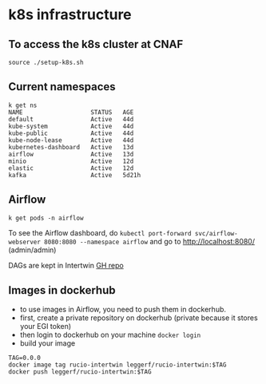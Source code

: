 # k8s infrastructure

## To access the k8s cluster at CNAF

```
source ./setup-k8s.sh
```

## Current namespaces

```
k get ns
NAME                   STATUS   AGE
default                Active   44d
kube-system            Active   44d
kube-public            Active   44d
kube-node-lease        Active   44d
kubernetes-dashboard   Active   13d
airflow                Active   13d
minio                  Active   12d
elastic                Active   12d
kafka                  Active   5d21h
```

## Airflow

```
k get pods -n airflow
```

To see the Airflow dashboard, do ```kubectl port-forward svc/airflow-webserver 8080:8080 --namespace airflow```
and go to [http://localhost:8080/](http://localhost:8080/) (admin/admin)

DAGs are kept in Intertwin [GH repo](https://github.com/interTwin-eu/DT-Virgo-dags)

## Images in dockerhub

- to use images in Airflow, you need to push them in dockerhub.
- first, create a private repository on dockerhub (private because it stores your EGI token)
- then login to dockerhub on your machine ```docker login```
- build your image
```
TAG=0.0.0
docker image tag rucio-intertwin leggerf/rucio-intertwin:$TAG
docker push leggerf/rucio-intertwin:$TAG
```
